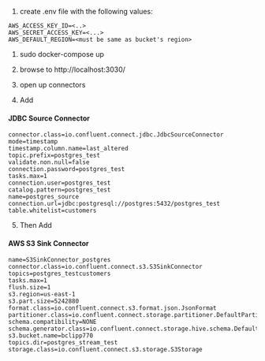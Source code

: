 1. create .env file with the following values:
```
AWS_ACCESS_KEY_ID=<..>
AWS_SECRET_ACCESS_KEY=<...>
AWS_DEFAULT_REGION=<must be same as bucket's region>
```
1. sudo docker-compose up
2. browse to http://localhost:3030/
3. open up connectors

4. Add
#### JDBC Source  Connector
```
connector.class=io.confluent.connect.jdbc.JdbcSourceConnector
mode=timestamp
timestamp.column.name=last_altered
topic.prefix=postgres_test
validate.non.null=false
connection.password=postgres_test
tasks.max=1
connection.user=postgres_test
catalog.pattern=postgres_test
name=postgres_source
connection.url=jdbc:postgresql://postgres:5432/postgres_test
table.whitelist=customers
```

5. Then Add
#### AWS S3 Sink Connector

```
name=S3SinkConnector_postgres
connector.class=io.confluent.connect.s3.S3SinkConnector
topics=postgres_testcustomers
tasks.max=1
flush.size=1
s3.region=us-east-1
s3.part.size=5242880
format.class=io.confluent.connect.s3.format.json.JsonFormat
partitioner.class=io.confluent.connect.storage.partitioner.DefaultPartitioner
schema.compatibility=NONE
schema.generator.class=io.confluent.connect.storage.hive.schema.DefaultSchemaGenerator
s3.bucket.name=bclipp770
topics.dir=postgres_stream_test
storage.class=io.confluent.connect.s3.storage.S3Storage    
 ```   
